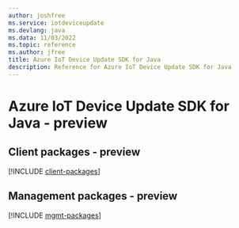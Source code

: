 ```yaml
---
author: joshfree
ms.service: iotdeviceupdate
ms.devlang: java
ms.data: 11/03/2022
ms.topic: reference
ms.author: jfree
title: Azure IoT Device Update SDK for Java
description: Reference for Azure IoT Device Update SDK for Java
---
```

# Azure IoT Device Update SDK for Java - preview

## Client packages - preview
[!INCLUDE [client-packages](iot-device-update-client-index.md)]
## Management packages - preview
[!INCLUDE [mgmt-packages](iot-device-update-mgmt-index.md)]
